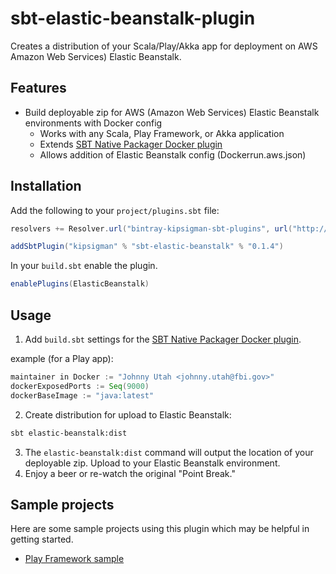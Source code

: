 # sbt-elastic-beanstalk-plugin
Creates a distribution of your Scala/Play/Akka app for deployment on AWS Amazon Web Services) Elastic Beanstalk.

## Features

* Build deployable zip for AWS (Amazon Web Services) Elastic Beanstalk environments with Docker config
  * Works with any Scala, Play Framework, or Akka application
  * Extends [SBT Native Packager Docker plugin](http://www.scala-sbt.org/sbt-native-packager/formats/docker.html)
  * Allows addition of Elastic Beanstalk config (Dockerrun.aws.json)

## Installation

Add the following to your `project/plugins.sbt` file:

```scala
resolvers += Resolver.url("bintray-kipsigman-sbt-plugins", url("http://dl.bintray.com/kipsigman/sbt-plugins"))(Resolver.ivyStylePatterns)

addSbtPlugin("kipsigman" % "sbt-elastic-beanstalk" % "0.1.4")
```

In your `build.sbt` enable the plugin.

```scala
enablePlugins(ElasticBeanstalk)
```

## Usage

1. Add `build.sbt` settings for the [SBT Native Packager Docker plugin](http://www.scala-sbt.org/sbt-native-packager/formats/docker.html).

  example (for a Play app):
  
  ```scala
  maintainer in Docker := "Johnny Utah <johnny.utah@fbi.gov>"
  dockerExposedPorts := Seq(9000)
  dockerBaseImage := "java:latest"
  ```

2. Create distribution for upload to Elastic Beanstalk:

```sh
sbt elastic-beanstalk:dist
```

3. The `elastic-beanstalk:dist` command will output the location of your deployable zip. Upload to your Elastic Beanstalk environment.
4. Enjoy a beer or re-watch the original "Point Break."

## Sample projects

Here are some sample projects using this plugin which may be helpful in getting started.

- [Play Framework sample](https://github.com/kipsigman/play-elastic-beanstalk)